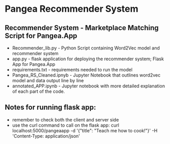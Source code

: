 # Pangea Recommender System


## Recommender System - Marketplace Matching Script for Pangea.App


- Recommender_lib.py - Python Script containing Word2Vec model and recommender system
- app.py - flask application for deploying the recommender system; Flask App for Pangea.App
- requirements.txt - requirements needed to run the model
- Pangea_RS_Cleaned.ipnyb - Jupyter Notebook that outlines word2vec model and data output line by line
- annotated_APP.ipynb - Jupyter notebook with more detailed explanation of each part of the code. 


## Notes for running flask app:
- remember to check both the client and server side
- use the curl command to call on the flask app:
curl localhost:5000/pangeaapp -d '{"title": "Teach me how to cook!"}' -H 'Content-Type: application/json'
